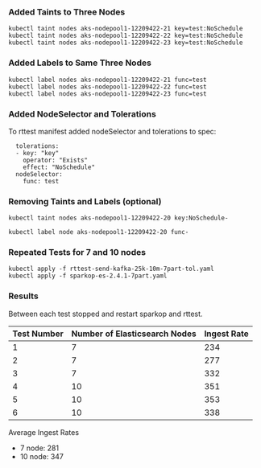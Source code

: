 ### Added Taints to Three Nodes

```
kubectl taint nodes aks-nodepool1-12209422-21 key=test:NoSchedule
kubectl taint nodes aks-nodepool1-12209422-22 key=test:NoSchedule
kubectl taint nodes aks-nodepool1-12209422-23 key=test:NoSchedule
```

### Added Labels to Same Three Nodes

```
kubectl label nodes aks-nodepool1-12209422-21 func=test
kubectl label nodes aks-nodepool1-12209422-22 func=test
kubectl label nodes aks-nodepool1-12209422-23 func=test
```

### Added NodeSelector and Tolerations 

To rttest manifest added nodeSelector and tolerations to spec:

      tolerations:
      - key: "key"
        operator: "Exists"
        effect: "NoSchedule"
      nodeSelector:
        func: test


### Removing Taints and Labels (optional)

```
kubectl taint nodes aks-nodepool1-12209422-20 key:NoSchedule-

kubectl label node aks-nodepool1-12209422-20 func-
```

### Repeated Tests for 7 and 10 nodes

```
kubectl apply -f rttest-send-kafka-25k-10m-7part-tol.yaml
kubectl apply -f sparkop-es-2.4.1-7part.yaml
```

### Results

Between each test stopped and restart sparkop and rttest.


|Test Number|Number of Elasticsearch Nodes|Ingest Rate|
|-----------|-----------------------------|-----------|
|1          |7                            |234        |
|2          |7                            |277        |
|3          |7                            |332        |
|4          |10                           |351        |
|5          |10                           |353        |
|6          |10                           |338        |

Average Ingest Rates
- 7 node: 281
- 10 node: 347
